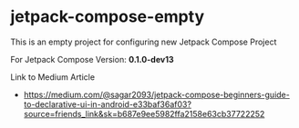 # jetpack-compose-empty
This is an empty project for configuring new Jetpack Compose Project

For Jetpack Compose Version: **0.1.0-dev13**


Link to Medium Article
- https://medium.com/@sagar2093/jetpack-compose-beginners-guide-to-declarative-ui-in-android-e33baf36af03?source=friends_link&sk=b687e9ee5982ffa2158e63cb37722252
